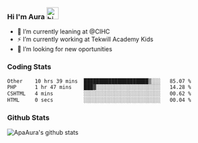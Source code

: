 ### Hi I'm Aura <img src="https://user-images.githubusercontent.com/1303154/88677602-1635ba80-d120-11ea-84d8-d263ba5fc3c0.gif" width="28px" alt="hi">

- 🔭 I’m currently leaning at @CIHC
- ⚡ I’m currently working at Tekwill Academy Kids
- 🤔 I’m looking for new oportunities


### Coding Stats

<!--START_SECTION:waka-->

```txt
Other    10 hrs 39 mins  █████████████████████▒░░░   85.07 %
PHP      1 hr 47 mins    ███▓░░░░░░░░░░░░░░░░░░░░░   14.28 %
CSHTML   4 mins          ░░░░░░░░░░░░░░░░░░░░░░░░░   00.62 %
HTML     0 secs          ░░░░░░░░░░░░░░░░░░░░░░░░░   00.04 %
```

<!--END_SECTION:waka-->

### Github Stats

![ApaAura's github stats](https://github-readme-stats.vercel.app/api?username=ApaAura&count_private=true&theme=tokyonight&hide=contribs,prs)
